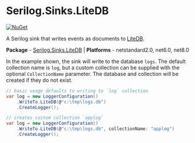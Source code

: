 # Serilog.Sinks.LiteDB

[![NuGet](https://img.shields.io/nuget/v/serilog.sinks.litedb.svg)](https://www.nuget.org/packages/serilog.sinks.litedb/)

A Serilog sink that writes events as documents to [LiteDB](http://litedb.org).

**Package** - [Serilog.Sinks.LiteDB](http://nuget.org/packages/serilog.sinks.litedb)
| **Platforms** - netstandard2.0, net6.0, net8.0


In the example shown, the sink will write to the database `logs`. The default collection name is `log`, but a custom collection can be supplied with the optional `CollectionName` parameter.
The database and collection will be created if they do not exist.

```csharp
// basic usage defaults to writing to `log` collection
var log = new LoggerConfiguration()
    .WriteTo.LiteDB(@"c:\tmp\logs.db")
    .CreateLogger();

// creates custom collection `applog`
var log = new LoggerConfiguration()
    .WriteTo.LiteDB(@"c:\tmp\logs.db", collectionName: "applog")
    .CreateLogger();
```
